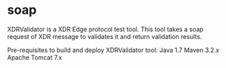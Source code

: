 soap
====

XDRValidator is a XDR Edge protocol test tool. This tool takes a soap request of XDR message to validates it and return validation results.

Pre-requisites to build and deploy XDRValidator tool:
Java 1.7
Maven 3.2.x
Apache Tomcat 7.x
